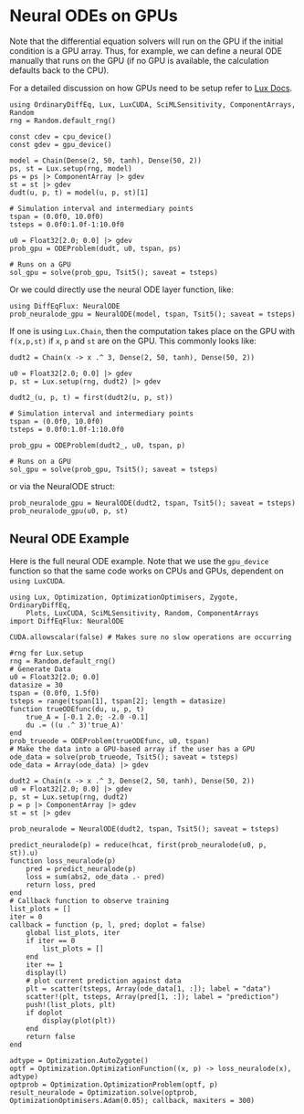 # Neural ODEs on GPUs

Note that the differential equation solvers will run on the GPU if the initial
condition is a GPU array. Thus, for example, we can define a neural ODE manually
that runs on the GPU (if no GPU is available, the calculation defaults back to the CPU).

For a detailed discussion on how GPUs need to be setup refer to
[Lux Docs](https://lux.csail.mit.edu/stable/manual/gpu_management).

```@example gpu
using OrdinaryDiffEq, Lux, LuxCUDA, SciMLSensitivity, ComponentArrays, Random
rng = Random.default_rng()

const cdev = cpu_device()
const gdev = gpu_device()

model = Chain(Dense(2, 50, tanh), Dense(50, 2))
ps, st = Lux.setup(rng, model)
ps = ps |> ComponentArray |> gdev
st = st |> gdev
dudt(u, p, t) = model(u, p, st)[1]

# Simulation interval and intermediary points
tspan = (0.0f0, 10.0f0)
tsteps = 0.0f0:1.0f-1:10.0f0

u0 = Float32[2.0; 0.0] |> gdev
prob_gpu = ODEProblem(dudt, u0, tspan, ps)

# Runs on a GPU
sol_gpu = solve(prob_gpu, Tsit5(); saveat = tsteps)
```

Or we could directly use the neural ODE layer function, like:

```@example gpu
using DiffEqFlux: NeuralODE
prob_neuralode_gpu = NeuralODE(model, tspan, Tsit5(); saveat = tsteps)
```

If one is using `Lux.Chain`, then the computation takes place on the GPU with
`f(x,p,st)` if `x`, `p` and `st` are on the GPU. This commonly looks like:

```@example gpu
dudt2 = Chain(x -> x .^ 3, Dense(2, 50, tanh), Dense(50, 2))

u0 = Float32[2.0; 0.0] |> gdev
p, st = Lux.setup(rng, dudt2) |> gdev

dudt2_(u, p, t) = first(dudt2(u, p, st))

# Simulation interval and intermediary points
tspan = (0.0f0, 10.0f0)
tsteps = 0.0f0:1.0f-1:10.0f0

prob_gpu = ODEProblem(dudt2_, u0, tspan, p)

# Runs on a GPU
sol_gpu = solve(prob_gpu, Tsit5(); saveat = tsteps)
```

or via the NeuralODE struct:

```@example gpu
prob_neuralode_gpu = NeuralODE(dudt2, tspan, Tsit5(); saveat = tsteps)
prob_neuralode_gpu(u0, p, st)
```

## Neural ODE Example

Here is the full neural ODE example. Note that we use the `gpu_device` function so that the
same code works on CPUs and GPUs, dependent on `using LuxCUDA`.

```@example gpu
using Lux, Optimization, OptimizationOptimisers, Zygote, OrdinaryDiffEq,
    Plots, LuxCUDA, SciMLSensitivity, Random, ComponentArrays
import DiffEqFlux: NeuralODE

CUDA.allowscalar(false) # Makes sure no slow operations are occurring

#rng for Lux.setup
rng = Random.default_rng()
# Generate Data
u0 = Float32[2.0; 0.0]
datasize = 30
tspan = (0.0f0, 1.5f0)
tsteps = range(tspan[1], tspan[2]; length = datasize)
function trueODEfunc(du, u, p, t)
    true_A = [-0.1 2.0; -2.0 -0.1]
    du .= ((u .^ 3)'true_A)'
end
prob_trueode = ODEProblem(trueODEfunc, u0, tspan)
# Make the data into a GPU-based array if the user has a GPU
ode_data = solve(prob_trueode, Tsit5(); saveat = tsteps)
ode_data = Array(ode_data) |> gdev

dudt2 = Chain(x -> x .^ 3, Dense(2, 50, tanh), Dense(50, 2))
u0 = Float32[2.0; 0.0] |> gdev
p, st = Lux.setup(rng, dudt2)
p = p |> ComponentArray |> gdev
st = st |> gdev

prob_neuralode = NeuralODE(dudt2, tspan, Tsit5(); saveat = tsteps)

predict_neuralode(p) = reduce(hcat, first(prob_neuralode(u0, p, st)).u)
function loss_neuralode(p)
    pred = predict_neuralode(p)
    loss = sum(abs2, ode_data .- pred)
    return loss, pred
end
# Callback function to observe training
list_plots = []
iter = 0
callback = function (p, l, pred; doplot = false)
    global list_plots, iter
    if iter == 0
        list_plots = []
    end
    iter += 1
    display(l)
    # plot current prediction against data
    plt = scatter(tsteps, Array(ode_data[1, :]); label = "data")
    scatter!(plt, tsteps, Array(pred[1, :]); label = "prediction")
    push!(list_plots, plt)
    if doplot
        display(plot(plt))
    end
    return false
end

adtype = Optimization.AutoZygote()
optf = Optimization.OptimizationFunction((x, p) -> loss_neuralode(x), adtype)
optprob = Optimization.OptimizationProblem(optf, p)
result_neuralode = Optimization.solve(optprob, OptimizationOptimisers.Adam(0.05); callback, maxiters = 300)
```
